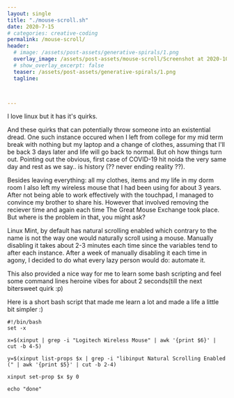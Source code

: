 ```yaml
---
layout: single
title: "./mouse-scroll.sh"
date: 2020-7-15
# categories: creative-coding
permalink: /mouse-scroll/
header:
  # image: /assets/post-assets/generative-spirals/1.png
  overlay_image: /assets/post-assets/mouse-scroll/Screenshot at 2020-10-17 01-45-29.png
  # show_overlay_excerpt: false
  teaser: /assets/post-assets/generative-spirals/1.png
  tagline: 



---
```



I love linux but it has it's quirks.

And these quirks that can potentially throw someone into an existential dread. One such instance occured when I left from college for my mid term break with nothing but my laptop and a change of clothes, assuming that I'll be back 3 days later and life will go back to normal. But oh how things turn out. Pointing out the obvious, first case of COVID-19 hit noida the very same day and rest as we say.. is history (?? never ending reality ??).

Besides leaving everything: all my clothes, items and my life in my dorm room I also left my wireless mouse that I had been using for about 3 years. After not being able to work effectively with the touchpad, I managed to convince my brother to share his. However that involved removing the reciever time and again each time The Great Mouse Exchange took place. But where is the problem in that, you might ask?

Linux Mint, by default has natural scrolling enabled which contrary to the name is not the way one would naturally scroll using a mouse. Manually disabling it takes about 2-3 minutes each time since the variables tend to after each instance. After a week of manually disabling it each time in agony, I decided to do what every lazy person would do: automate it.

This also provided a nice way for me to learn some bash scripting and feel some command lines heroine vibes for about 2 seconds(till the next bitersweet quirk :p) 

Here is a short bash script that made me learn a lot and made a life a little bit simpler :)

```
#!/bin/bash
set -x 

x=$(xinput | grep -i "Logitech Wireless Mouse" | awk '{print $6}' | cut -b 4-5)
 
y=$(xinput list-props $x | grep -i "libinput Natural Scrolling Enabled (" | awk '{print $5}' | cut -b 2-4)

xinput set-prop $x $y 0

echo "done"
```